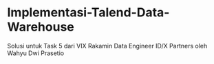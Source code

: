 # Implementasi-Talend-Data-Warehouse
Solusi untuk Task 5 dari VIX Rakamin Data Engineer ID/X Partners oleh Wahyu Dwi Prasetio
